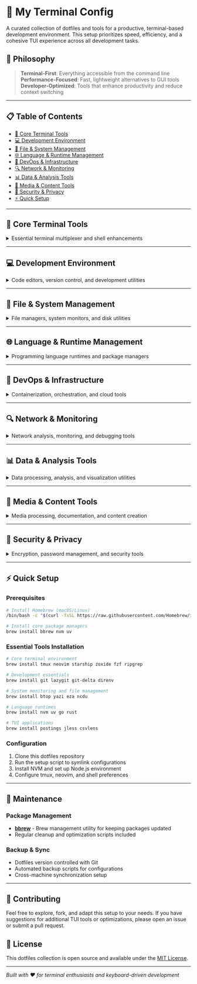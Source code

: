 # 🚀 My Terminal Config

A curated collection of dotfiles and tools for a productive, terminal-based development environment. This setup prioritizes speed, efficiency, and a cohesive TUI experience across all development tasks.

## 🎯 Philosophy

> **Terminal-First**: Everything accessible from the command line  
> **Performance-Focused**: Fast, lightweight alternatives to GUI tools  
> **Developer-Optimized**: Tools that enhance productivity and reduce context switching

---

## 📋 Table of Contents

- [🔧 Core Terminal Tools](#-core-terminal-tools)
- [💻 Development Environment](#-development-environment)
- [📁 File & System Management](#-file--system-management)
- [🌐 Language & Runtime Management](#-language--runtime-management)
- [🐳 DevOps & Infrastructure](#-devops--infrastructure)
- [🔍 Network & Monitoring](#-network--monitoring)
- [📊 Data & Analysis Tools](#-data--analysis-tools)
- [🎨 Media & Content Tools](#-media--content-tools)
- [🔐 Security & Privacy](#-security--privacy)
- [⚡ Quick Setup](#-quick-setup)

---

## 🔧 Core Terminal Tools

<details>
<summary>Essential terminal multiplexer and shell enhancements</summary>

### Terminal Management
- **[tmux](https://github.com/tmux/tmux)** - Terminal multiplexer for session management
- **[zsh](https://www.zsh.org/)** with **[oh-my-zsh](https://ohmyz.sh/)** - Enhanced shell experience
- **[starship](https://starship.rs/)** - Cross-shell prompt with Git integration
- **[zsh-autosuggestions](https://github.com/zsh-users/zsh-autosuggestions)** - Command completion
- **[zsh-syntax-highlighting](https://github.com/zsh-users/zsh-syntax-highlighting)** - Syntax highlighting

### Navigation & Search
- **[zoxide](https://github.com/ajeetdsouza/zoxide)** - Smarter cd command with frecency
- **[fzf](https://github.com/junegunn/fzf)** - Fuzzy finder for files, commands, history
- **[ripgrep](https://github.com/BurntSushi/ripgrep)** - Ultra-fast grep alternative
- **[the_silver_searcher](https://github.com/ggreer/the_silver_searcher)** - Fast code search
- **[fd](https://github.com/sharkdp/fd)** - Simple, fast alternative to find

</details>

---

## 💻 Development Environment

<details>
<summary>Code editors, version control, and development utilities</summary>

### Editors & IDEs
- **[neovim](https://neovim.io/)** - Hyperextensible Vim-based text editor
- **[tree-sitter](https://tree-sitter.github.io/tree-sitter/)** - Syntax highlighting and code parsing

### Version Control
- **[git](https://git-scm.com/)** - Distributed version control system
- **[git-delta](https://github.com/dandavison/delta)** - Enhanced diff viewer with syntax highlighting
- **[lazygit](https://github.com/jesseduffield/lazygit)** - Terminal UI for git commands
- **[git-lfs](https://git-lfs.github.io/)** - Large file storage for Git
- **[gitleaks](https://github.com/gitleaks/gitleaks)** - Secret detection in git repos
- **[forgit](https://github.com/wfxr/forgit)** - Interactive git commands with fzf
- **[difftastic](https://github.com/Wilfred/difftastic)** - Structural diff tool

### Development Utilities
- **[direnv](https://direnv.net/)** - Environment variable management per directory
- **[entr](https://eradman.com/entrproject/)** - File watcher for automatic command execution
- **[tldr](https://tldr.sh/)** - Simplified man pages with practical examples
- **[thefuck](https://github.com/nvbn/thefuck)** - Command correction tool

</details>

---

## 📁 File & System Management

<details>
<summary>File managers, system monitors, and disk utilities</summary>

### File Management
- **[yazi](https://github.com/sxyazi/yazi)** - Blazing fast terminal file manager
- **[eza](https://github.com/eza-community/eza)** - Modern replacement for ls with colors and icons
- **[tree](https://gitlab.com/OldManProgrammer/unix-tree)** - Directory structure visualization

### System Monitoring
- **[btop](https://github.com/aristocratos/btop)** - Resource monitor with modern interface
- **[bottom](https://github.com/ClementTsang/bottom)** - Cross-platform system monitor
- **[ctop](https://github.com/bcicen/ctop)** - Container metrics and monitoring

### Disk & Storage
- **[ncdu](https://dev.yorhel.nl/ncdu)** - Disk usage analyzer with ncurses interface
- **[dua-cli](https://github.com/Byron/dua-cli)** - Disk usage analyzer and file manager
- **[gdu](https://github.com/dundee/gdu)** - Fast disk usage analyzer
- **[dust](https://github.com/bootandy/dust)** - Intuitive du replacement

</details>

---

## 🌐 Language & Runtime Management

<details>
<summary>Programming language runtimes and package managers</summary>

### Node.js Ecosystem
- **[nvm](https://github.com/nvm-sh/nvm)** - Node Version Manager (npm uninstalled by design)
- **[bun](https://bun.sh/)** - Fast JavaScript runtime and package manager
- **[deno](https://deno.land/)** - Secure JavaScript/TypeScript runtime
- **[pnpm](https://pnpm.io/)** - Efficient package manager
- **[yarn](https://yarnpkg.com/)** - Package manager for JavaScript

### Python
- **[uv](https://github.com/astral-sh/uv)** - Ultra-fast Python package installer and resolver
- **[poetry](https://python-poetry.org/)** - Python dependency management and packaging

### Java & Scala
- **[openjdk](https://openjdk.org/)** & **[openjdk@21](https://openjdk.org/)** - Java Development Kit
- **[sbt](https://www.scala-sbt.org/)** - Scala build tool

### Other Languages
- **[go](https://golang.org/)** - Go programming language
- **[rust](https://www.rust-lang.org/)** - Systems programming language

</details>

---

## 🐳 DevOps & Infrastructure

<details>
<summary>Containerization, orchestration, and cloud tools</summary>

### Containerization
- **[docker](https://www.docker.com/)** & **[docker-compose](https://docs.docker.com/compose/)** - Container platform
- **[podman](https://podman.io/)** - Rootless container engine
- **[podman-compose](https://github.com/containers/podman-compose)** - Docker-compose equivalent for Podman
- **[podman-tui](https://github.com/containers/podman-tui)** - Terminal UI for Podman
- **[lazydocker](https://github.com/jesseduffield/lazydocker)** - Terminal UI for Docker

### Orchestration & Cloud
- **[kubernetes-cli](https://kubernetes.io/docs/reference/kubectl/)** (kubectl) - Kubernetes command-line tool
- **[helm](https://helm.sh/)** - Kubernetes package manager
- **[minikube](https://minikube.sigs.k8s.io/)** - Local Kubernetes development
- **[terraform](https://www.terraform.io/)** - Infrastructure as Code
- **[awscli](https://aws.amazon.com/cli/)** - AWS Command Line Interface
- **[localstack](https://localstack.cloud/)** - Local AWS cloud stack

</details>

---

## 🔍 Network & Monitoring

<details>
<summary>Network analysis, monitoring, and debugging tools</summary>

### Network Tools
- **[nmap](https://nmap.org/)** - Network discovery and security auditing
- **[iperf3](https://iperf.fr/)** - Network performance measurement
- **[tcpdump](https://www.tcpdump.org/)** - Network packet analyzer
- **[telnet](https://www.telnet.org/)** - Network protocol for remote access

### HTTP & APIs
- **[postings](https://github.com/darrenburns/posting)** - Modern TUI alternative to Postman
- **[ngrok](https://ngrok.com/)** - Secure tunneling to localhost

### Process Management
- **[mprocs](https://github.com/pvolok/mprocs)** - Run multiple processes in parallel with TUI

</details>

---

## 📊 Data & Analysis Tools

<details>
<summary>Data processing, analysis, and visualization utilities</summary>

### Data Processing
- **[jq](https://stedolan.github.io/jq/)** - Command-line JSON processor
- **[jless](https://github.com/PaulJuliusMartinez/jless)** - Interactive JSON viewer and explorer
- **[csvlens](https://github.com/YS-L/csvlens)** - Command-line CSV file viewer
- **[dblab](https://github.com/danvergara/dblab)** - Database client with TUI

### File Processing
- **[aria2](https://aria2.github.io/)** - Lightweight download utility
- **[axel](https://github.com/axel-download-accelerator/axel)** - Download accelerator
- **[wget](https://www.gnu.org/software/wget/)** - Non-interactive network downloader
- **[p7zip](https://p7zip.sourceforge.net/)** - File archiver with high compression ratio

</details>

---

## 🎨 Media & Content Tools

<details>
<summary>Media processing, documentation, and content creation</summary>

### Media Processing
- **[ffmpeg](https://ffmpeg.org/)** - Complete multimedia framework
- **[yt-dlp](https://github.com/yt-dlp/yt-dlp)** - YouTube downloader and media extractor
- **[imagemagick](https://imagemagick.org/)** - Image manipulation suite

### Documentation & Presentation
- **[pandoc](https://pandoc.org/)** - Universal document converter
- **[silicon](https://github.com/Aloxaf/silicon)** - Create beautiful code screenshots
- **[bat](https://github.com/sharkdp/bat)** - Cat clone with syntax highlighting and Git integration
- **[micro](https://micro-editor.github.io/)** - Modern terminal-based text editor

### Text Processing
- **[tesseract](https://github.com/tesseract-ocr/tesseract)** - OCR engine for text recognition
- **[diff-so-fancy](https://github.com/so-fancy/diff-so-fancy)** - Human-readable diffs

</details>

---

## 🔐 Security & Privacy

<details>
<summary>Encryption, password management, and security tools</summary>

### Encryption & Keys
- **[gnupg](https://gnupg.org/)** - Complete GnuPG implementation
- **[gpg-tui](https://github.com/orhun/gpg-tui)** - Terminal user interface for GnuPG
- **[pass](https://www.passwordstore.org/)** - Unix password manager using GPG

### Security Analysis
- **[cloc](https://github.com/AlDanial/cloc)** - Count lines of code with security insights

### Network Security
- Various SSL/TLS libraries and cryptographic tools included in the stack

</details>

---

## ⚡ Quick Setup

### Prerequisites
```bash
# Install Homebrew (macOS/Linux)
/bin/bash -c "$(curl -fsSL https://raw.githubusercontent.com/Homebrew/install/HEAD/install.sh)"

# Install core package managers
brew install bbrew nvm uv
```

### Essential Tools Installation
```bash
# Core terminal environment
brew install tmux neovim starship zoxide fzf ripgrep

# Development essentials  
brew install git lazygit git-delta direnv

# System monitoring and file management
brew install btop yazi eza ncdu

# Language runtimes
brew install nvm uv go rust

# TUI applications
brew install postings jless csvlens
```

### Configuration
1. Clone this dotfiles repository
2. Run the setup script to symlink configurations
3. Install NVM and set up Node.js environment
4. Configure tmux, neovim, and shell preferences

---

## 🔄 Maintenance

### Package Management
- **[bbrew](https://github.com/orhun/bbrew)** - Brew management utility for keeping packages updated
- Regular cleanup and optimization scripts included

### Backup & Sync
- Dotfiles version controlled with Git
- Automated backup scripts for configurations
- Cross-machine synchronization setup

---

## 🤝 Contributing

Feel free to explore, fork, and adapt this setup to your needs. If you have suggestions for additional TUI tools or optimizations, please open an issue or submit a pull request.

## 📝 License

This dotfiles collection is open source and available under the [MIT License](LICENSE).

---

*Built with ❤️ for terminal enthusiasts and keyboard-driven development*